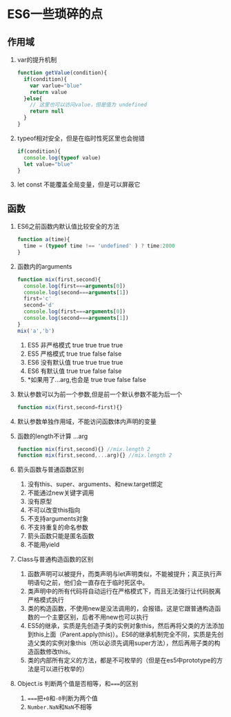 # ES6一些琐碎的点

## 作用域

1. var的提升机制

    ```javascript
    function getValue(condition){
      if(condition){
        var varlue="blue"
        return value
      }else{
        // 这里也可以访问value，但是值为 undefined
        return null
      }
    }
    ```

2. typeof相对安全，但是在临时性死区里也会抛错

    ```javascript
    if(condition){
      console.log(typeof value)
      let value="blue"
    }
    ```

3. let const 不能覆盖全局变量，但是可以屏蔽它

## 函数

1. ES6之前函数内默认值比较安全的方法

    ```javascript
    function a(time){
      time = (typeof time !== 'undefined' ) ? time:2000
    }
    ```

2. 函数内的arguments

    ```javascript
    function mix(first,second){
      console.log(first===arguments[0])
      console.log(second===arguments[1])
      first='c'
      second='d'
      console.log(first===arguments[0])
      console.log(second===arguments[1])
    }
    mix('a','b')
    ```

    1. ES5 非严格模式 true true true true
    2. ES5 严格模式   true true false false
    3. ES6 没有默认值 true true true true
    4. ES6 有默认值 true true false false
    5. *如果用了...arg,也会是 true true false false

3. 默认参数可以为前一个参数,但是前一个默认参数不能为后一个

    ```javascript
    function mix(first,second=first){}
    ```

4. 默认参数单独作用域，不能访问函数体内声明的变量
5. 函数的length不计算 ...arg

    ```javascript
    function mix(first,second){} //mix.length 2
    function mix(first,second,...arg){} //mix.length 2
    ```

6. 箭头函数与普通函数区别
    1. 没有this、super、arguments、和new.target绑定
    2. 不能通过new关键字调用
    3. 没有原型
    4. 不可以改变this指向
    5. 不支持arguments对象
    6. 不支持重复的命名参数
    7. 箭头函数只能是匿名函数
    8. 不能用yield

7. Class与普通构造函数的区别
    1. 函数声明可以被提升，而类声明与let声明类似，不能被提升；真正执行声明语句之前，他们会一直存在于临时死区中。
    2. 类声明中的所有代码将自动运行在严格模式下，而且无法强行让代码脱离严格模式执行
    3. 类的构造函数，不使用new是没法调用的，会报错。这是它跟普通构造函数的一个主要区别，后者不用new也可以执行
    4. ES5的继承，实质是先创造子类的实例对象this，然后再将父类的方法添加到this上面（Parent.apply(this)）。ES6的继承机制完全不同，实质是先创造父类的实例对象this（所以必须先调用super方法），然后再用子类的构造函数修改this。
    5. 类的内部所有定义的方法，都是不可枚举的（但是在es5中prototype的方法是可以进行枚举的）

8. Object.is
    判断两个值是否相等，和`===`的区别
    1. `===`把`+0`和`-0`判断为两个值
    2. `Number.NaN`和`NaN`不相等